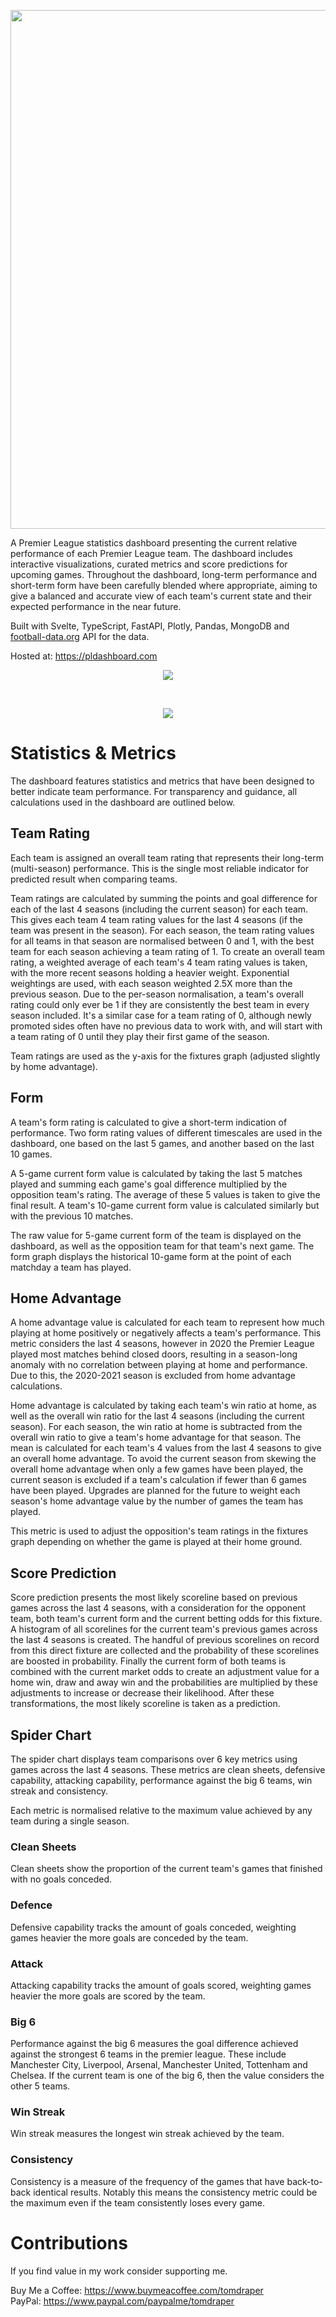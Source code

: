 <p align="center">
  <img width="830" src="https://user-images.githubusercontent.com/41476809/227160125-c2fdc601-9e32-431c-9ecf-fb0046041c4f.png" />
</p>

A Premier League statistics dashboard presenting the current relative performance of each Premier League team. The dashboard includes interactive visualizations, curated metrics and score predictions for upcoming games. Throughout the dashboard, long-term performance and short-term form have been carefully blended where appropriate, aiming to give a balanced and accurate view of each team's current state and their expected performance in the near future.

Built with Svelte, TypeScript, FastAPI, Plotly, Pandas, MongoDB and <a href="https://www.football-data.org/">football-data.org</a> API for the data. 

Hosted at: https://pldashboard.com

<p align="center">
  <img src="https://user-images.githubusercontent.com/41476809/193349259-57712d5f-085b-4376-9b67-2e817756772d.png"/>
</p>
<br>
<p align="center">
  <img src="https://user-images.githubusercontent.com/41476809/207646620-e3b2ab27-879c-4926-b91c-75a7e435be17.png"/>
</p>

# Statistics & Metrics

The dashboard features statistics and metrics that have been designed to better indicate team performance. For transparency and guidance, all calculations used in the dashboard are outlined below.

## Team Rating

Each team is assigned an overall team rating that represents their long-term (multi-season) performance. This is the single most reliable indicator for predicted result when comparing teams.

Team ratings are calculated by summing the points and goal difference for each of the last 4 seasons (including the current season) for each team. This gives each team 4 team rating values for the last 4 seasons (if the team was present in the season). For each season, the team rating values for all teams in that season are normalised between 0 and 1, with the best team for each season achieving a team rating of 1. To create an overall team rating, a weighted average of each team's 4 team rating values is taken, with the more recent seasons holding a heavier weight. Exponential weightings are used, with each season weighted 2.5X more than the previous season. Due to the per-season normalisation, a team's overall rating could only ever be 1 if they are consistently the best team in every season included. It's a similar case for a team rating of 0, although newly promoted sides often have no previous data to work with, and will start with a team rating of 0 until they play their first game of the season.

Team ratings are used as the y-axis for the fixtures graph (adjusted slightly by home advantage).

## Form

A team's form rating is calculated to give a short-term indication of performance. Two form rating values of different timescales are used in the dashboard, one based on the last 5 games, and another based on the last 10 games.

A 5-game current form value is calculated by taking the last 5 matches played and summing each game's goal difference multiplied by the opposition team's rating. The average of these 5 values is taken to give the final result. A team's 10-game current form value is calculated similarly but with the previous 10 matches.

The raw value for 5-game current form of the team is displayed on the dashboard, as well as the opposition team for that team's next game. The form graph displays the historical 10-game form at the point of each matchday a team has played.

## Home Advantage

A home advantage value is calculated for each team to represent how much playing at home positively or negatively affects a team's performance. This metric considers the last 4 seasons, however in 2020 the Premier League played most matches behind closed doors, resulting in a season-long anomaly with no correlation between playing at home and performance. Due to this, the 2020-2021 season is excluded from home advantage calculations.

Home advantage is calculated by taking each team's win ratio at home, as well as the overall win ratio for the last 4 seasons (including the current season). For each season, the win ratio at home is subtracted from the overall win ratio to give a team's home advantage for that season. The mean is calculated for each team's 4 values from the last 4 seasons to give an overall home advantage. To avoid the current season from skewing the overall home advantage when only a few games have been played, the current season is excluded if a team's calculation if fewer than 6 games have been played. Upgrades are planned for the future to weight each season's home advantage value by the number of games the team has played.

This metric is used to adjust the opposition's team ratings in the fixtures graph depending on whether the game is played at their home ground.

## Score Prediction

Score prediction presents the most likely scoreline based on previous games across the last 4 seasons, with a consideration for the opponent team, both team's current form and the current betting odds for this fixture. A histogram of all scorelines for the current team's previous games across the last 4 seasons is created. The handful of previous scorelines on record from this direct fixture are collected and the probability of these scorelines are boosted in probability. Finally the current form of both teams is combined with the current market odds to create an adjustment value for a home win, draw and away win and the probabilities are multiplied by these adjustments to increase or decrease their likelihood. After these transformations, the most likely scoreline is taken as a prediction.

## Spider Chart

The spider chart displays team comparisons over 6 key metrics using games across the last 4 seasons. These metrics are clean sheets, defensive capability, attacking capability, performance against the big 6 teams, win streak and consistency.

Each metric is normalised relative to the maximum value achieved by any team during a single season.

### Clean Sheets

Clean sheets show the proportion of the current team's games that finished with no goals conceded.

### Defence

Defensive capability tracks the amount of goals conceded, weighting games heavier the more goals are conceded by the team.

### Attack

Attacking capability tracks the amount of goals scored, weighting games heavier the more goals are scored by the team.

### Big 6

Performance against the big 6 measures the goal difference achieved against the strongest 6 teams in the premier league. These include Manchester City, Liverpool, Arsenal, Manchester United, Tottenham and Chelsea. If the current team is one of the big 6, then the value considers the other 5 teams.

### Win Streak

Win streak measures the longest win streak achieved by the team.

### Consistency

Consistency is a measure of the frequency of the games that have back-to-back identical results. Notably this means the consistency metric could be the maximum even if the team consistently loses every game. 

# Contributions

If you find value in my work consider supporting me.

Buy Me a Coffee: https://www.buymeacoffee.com/tomdraper<br>
PayPal: https://www.paypal.com/paypalme/tomdraper
